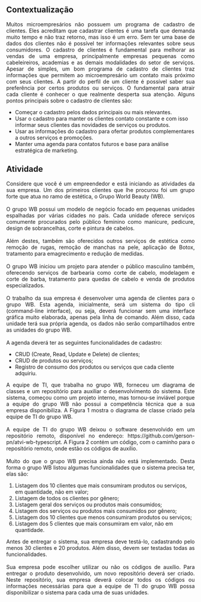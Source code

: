 ## Contextualização

<p align="justify">Muitos microempresários não possuem um programa de cadastro de clientes. Eles acreditam que cadastrar clientes é uma tarefa que demanda muito tempo e não traz retorno, mas isso é um erro. Sem ter uma base de dados dos clientes não é possível ter informações relevantes sobre seus consumidores. 
O cadastro de clientes é fundamental para melhorar as vendas de uma empresa, principalmente empresas pequenas como cabeleireiros, academias e as demais modalidades do setor de serviços. Apesar de simples, um bom programa de cadastro de clientes traz informações que permitem ao microempresário um contato mais próximo com seus clientes. A partir do perfil de um cliente é possível saber sua preferência por certos produtos ou serviços.
O fundamental para atrair cada cliente é conhecer o que realmente desperta sua atenção. Alguns pontos principais sobre o cadastro de clientes são:<br></p>

- Começar o cadastro pelos dados principais ou mais relevantes.
- Usar o cadastro para manter os clientes contato constante e com isso informar seus clientes das novidades de serviços ou produtos.
- Usar as informações do cadastro para ofertar produtos complementares a outros serviços e promoções.
- Manter uma agenda para contatos futuros e base para análise estratégica de marketing.

## Atividade
  
<p align="justify">Considere que você é um empreendedor e está iniciando as atividades da sua empresa. Um dos primeiros clientes que lhe procurou foi um grupo forte que atua no ramo de estética, o Grupo World Beauty (WB).<br>
<br>
O grupo WB possui um modelo de negócio focado em pequenas unidades espalhadas por várias cidades no país. Cada unidade oferece serviços comumente procurados pelo público feminino como manicure, pedicure, design de sobrancelhas, corte e pintura de cabelos.<br>
<br>
Além destes, também são oferecidos outros serviços de estética como remoção de rugas, remoção de manchas na pele, aplicação de Botox, tratamento para emagrecimento e redução de medidas.<br>
<br>
O grupo WB iniciou um projeto para atender o público masculino também, oferecendo serviços de barbearia como corte de cabelo, modelagem e corte de barba, tratamento para quedas de cabelo e venda de produtos especializados.<br>
<br>
O trabalho da sua empresa é desenvolver uma agenda de clientes para o grupo WB. Esta agenda, inicialmente, será um sistema do tipo cli (command-line interface), ou seja, deverá funcionar sem uma interface gráfica 
muito elaborada, apenas pela linha de comando. Além disso, cada unidade terá sua própria agenda, os dados não serão compartilhados entre as unidades do grupo WB.<br>
<br>
A agenda deverá ter as seguintes funcionalidades de cadastro:<br></p>

- CRUD (Create, Read, Update e Delete) de clientes;
- CRUD de produtos ou serviços;
- Registro de consumo dos produtos ou serviços que cada cliente adquiriu.
  
<p align="justify">A equipe de TI, que trabalha no grupo WB, forneceu um diagrama de classes e um repositório para auxiliar o desenvolvimento do sistema. Este sistema, começou como um projeto interno, mas tornou-se inviável porque 
a equipe do grupo WB não possui a competência técnica que a sua empresa disponibiliza. A Figura 1 mostra o diagrama de classe criado pela equipe de TI do grupo WB.<br>
<br>
A equipe de TI do grupo WB deixou o software desenvolvido em um repositório remoto, disponível no endereço: https://github.com/gerson-pn/atvi-wb-typescript. A Figura 2 contém um código, com o caminho 
para o repositório remoto, onde estão os códigos de auxílio.<br>
<br>
Muito do que o grupo WB precisa ainda não está implementado. Desta forma o grupo WB listou algumas funcionalidades que o sistema precisa ter, elas são:<br></p>

1. Listagem dos 10 clientes que mais consumiram produtos ou serviços, em quantidade, não em valor;
2. Listagem de todos os clientes por gênero;
3. Listagem geral dos serviços ou produtos mais consumidos;
4. Listagem dos serviços ou produtos mais consumidos por gênero;
5. Listagem dos 10 clientes que menos consumiram produtos ou serviços;
6. Listagem dos 5 clientes que mais consumiram em valor, não em quantidade.
  
<p align="justify">Antes de entregar o sistema, sua empresa deve testá-lo, cadastrando pelo menos 30 clientes e 20 produtos. Além disso, devem ser testadas todas as funcionalidades.<br>
<br>
Sua empresa pode escolher utilizar ou não os códigos de auxílio. Para entregar o produto desenvolvido, um novo repositório deverá ser criado. Neste repositório, sua empresa deverá colocar todos os códigos ou 
informações necessárias para que a equipe de TI do grupo WB possa disponibilizar o sistema para cada uma de suas unidades.<br></p>


  
